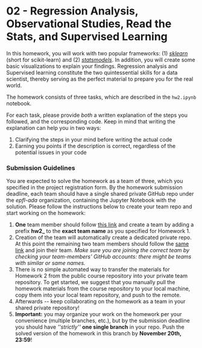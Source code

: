 # 02 - Regression Analysis, Observational Studies, Read the Stats, and Supervised Learning

In this homework, you will work with two popular frameworks: (1) *[sklearn](https://scikit-learn.org/stable/)* (short for scikit-learn) and (2) *[statsmodels](https://www.statsmodels.org/)*. In addition, you will create some basic visualizations to explain your findings. Regression analysis and Supervised learning constitute the two quintessential skills for a data scientist, thereby serving as the perfect material to prepare you for the real world.

The homework consists of three tasks, which are described in the `hw2.ipynb` notebook.

For each task, please provide *both* a written explanation of the steps you followed, and the corresponding code. Keep in mind that writing the explanation can help you in two ways:
1. Clarifying the steps in your mind before writing the actual code
2. Earning you points if the description is correct, regardless of the potential issues in your code

### Submission Guidelines

You are expected to solve the homework as a team of three, which you specified in the project registration form. By the homework submission deadline, each team should have a single shared private GitHub repo under the *epfl-ada* organization, containing the Jupyter Notebook with the solution. Please follow the instructions below to create your team repo and start working on the homework:

1. **One** team member should follow [this link](https://classroom.github.com/g/Qjgt10j_) and create a team by adding a prefix **hw2_** to the **exact team name** as you specified for Homework 1.
2. Creation of the team will automatically create a dedicated private repo. At this point the remaining two team members should follow the [same link](https://classroom.github.com/g/Qjgt10j_) and join their team. *Make sure you are joining the correct team by checking your team-members' GitHub accounts: there might be teams with similar or same names.*
3. There is no simple automated way to transfer the materials for Homework 2 from the public course repository into your private team repository. To get started, we suggest that you manually pull the homework materials from the course repository to your local machine, copy them into your local team repository, and push to the remote.
4. Afterwards -- keep collaborating on the homework as a team in your shared private repository!
5. **Important:** you may organize your work on the homework per your convenience (multiple branches, etc.), but by the submission deadline you should have *''strictly''* **one single branch** in your repo. Push the solved version of the homework in this branch by **November 20th, 23:59**!

